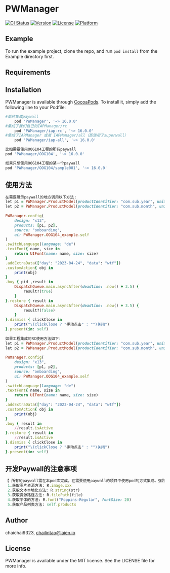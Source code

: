 # PWManager

[![CI Status](https://img.shields.io/travis/chaichai9323/PWManager.svg?style=flat)](https://travis-ci.org/chaichai9323/PWManager)
[![Version](https://img.shields.io/cocoapods/v/PWManager.svg?style=flat)](https://cocoapods.org/pods/PWManager)
[![License](https://img.shields.io/cocoapods/l/PWManager.svg?style=flat)](https://cocoapods.org/pods/PWManager)
[![Platform](https://img.shields.io/cocoapods/p/PWManager.svg?style=flat)](https://cocoapods.org/pods/PWManager)

## Example

To run the example project, clone the repo, and run `pod install` from the Example directory first.

## Requirements

## Installation

PWManager is available through [CocoaPods](https://cocoapods.org). To install
it, simply add the following line to your Podfile:

```ruby
#单纯集成paywall
    pod 'PWManager', '~> 16.0.0'
#集成了我们自己的IAPManager/rc
    pod 'PWManager/iap-rc', '~> 16.0.0'
#集成了IAPManager 或者 IAPManager/all（即使用了superwall）
    pod 'PWManager/iap-all', '~> 16.0.0'

比如需要使用OOG104工程的所有paywall
pod 'PWManager/OOG104', '~> 16.0.0'

如果只想使用OOG104工程的某一个paywall
pod 'PWManager/OOG104/sample001', '~> 16.0.0'


```
## 使用方法
```ruby
在需要展示paywall的地方调用以下方法：
let p1 = PWManager.ProductModel(productIdentifier: "com.sub.year", unit: .year, price: 35.99, freeTrialDays: 7,priceSymbol: "$")
let p2 = PWManager.ProductModel(productIdentifier: "com.sub.month", unit: .month, price: 9.99, freeTrialDays: 7,priceSymbol: "$")
        
PWManager.config(
    design: "x13",
    products: [p1, p2],
    source: "onboarding",
    ui: PWManager.OOG104_example.self
)
.switchLanguage(language: "de")
.textFont{ name, size in
    return UIFont(name: name, size: size)
}
.addExtraData(["day": "2023-04-24", "data": "wtf"])
.customAction{ obj in
    print(obj)
}
.buy { pid ,result in
    DispatchQueue.main.asyncAfter(deadline: .now() + 3.5) {
        result?(true)
    }
}.restore { result in
    DispatchQueue.main.asyncAfter(deadline: .now() + 3.5) {
        result?(false)
    }
}.dismiss { clickClose in
    print("\(clickClose ? "手动点击" : "")关闭")
}.present(in: self)
        
如果工程集成的RC使用方法如下:
let p1 = PWManager.ProductModel(productIdentifier: "com.sub.year", unit: .year, price: 35.99, freeTrialDays: 7,priceSymbol: "$")
let p2 = PWManager.ProductModel(productIdentifier: "com.sub.month", unit: .month, price: 9.99, freeTrialDays: 7,priceSymbol: "$")
        
PWManager.config(
    design: "x13",
    products: [p1, p2],
    source: "onboarding",
    ui: PWManager.OOG104_example.self
)
.switchLanguage(language: "de")
.textFont{ name, size in
    return UIFont(name: name, size: size)
}
.addExtraData(["day": "2023-04-24", "data": "wtf"])
.customAction{ obj in
    print(obj)
}
.buy { result in
    //result.isActive
}.restore { result in
    //result.isActive
}.dismiss { clickClose in
    print("\(clickClose ? "手动点击" : "")关闭")
}.present(in: self)
```

## 开发Paywall的注意事项
```ruby
【 所有的paywall需在本pod库完成，在需要使用paywall的项目中使用pod的方式集成。强烈推荐在本pod库中完成paywall的开发！！！ 】
 1.获取图片资源方法: R.image.xxx
 2.获取文本本地化方法: R.string(str)
 3.获取资源路径方法: R.filePath(file)
 4.获取字体的方法: R.font("Poppins-Regular", fontSize: 20)
 5.获取产品列表方法: self.products
```
## Author

chaichai9323, chailintao@laien.io

## License

PWManager is available under the MIT license. See the LICENSE file for more info.
